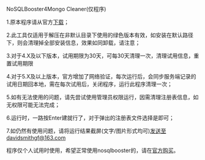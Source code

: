 NoSQLBooster4Mongo Cleaner(仅程序)

1.原本程序请从官方[下载](https://nosqlbooster.com/downloads)；

2.此工具仅适用于解压在非默认目录下使用的绿色版本有效，如安装在默认路径下，则会清理掉全部安装信息，效果如同卸载，请注意；

3.对于4.X及以下版本，试用期限为30天，可每30天清理一次，清理试用信息，重置试用期限

4.对于5.X及以上版本，官方增加了网络验证，每次运行后，会同步服务端记录的试用日期回本地，需在每次试用后，关闭程序，运行此程序清理一次；

5.如有无法使用的问题，请先尝试使用管理员权限运行，因需清理注册表信息，如无权限可能无法完成；

6.运行时，一路按Enter建就行了，对于弹出的注册表文件选择是即可；

7.如仍然有使用问题，请将运行结果截屏(文字/图片形式均可)发送至davidsmithgf@163.com

程序仅个人试用时使用，希望正常使用nosqlbooster的，请在[官方购买](https://nosqlbooster.com/purchase)。
